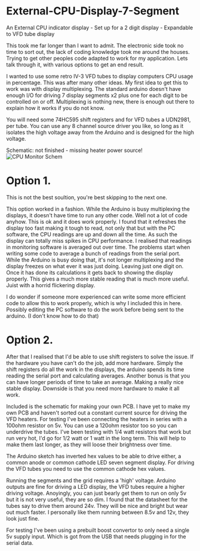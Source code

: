 # External-CPU-Display-7-Segment
An External CPU indicator display - Set up for a 2 digit display - Expandable to VFD tube display

This took me far longer than I want to admit. The electronic side took no time to sort out, the lack of coding knowledge took me around the houses. Trying to get other peoples code adapted to work for my application. Lets talk through it, with various options to get an end result.

I wanted to use some retro IV-3 VFD tubes to display computers CPU usage in percentage. This was after many other ideas. My first idea to get this to work was with display multiplexing. The standard arduino doesn't have enough I/O for driving 7 display segments x2 plus one for each digit to be controlled on or off. Multiplexing is nothing new, there is enough out there to explain how it works if you do not know.

You will need some 74HC595 shift registers and for VFD tubes a UDN2981, per tube. You can use any 8 channel source driver you like, so long as it isolates the high voltage away from the Arduino and is designed for the high voltage.

Schematic: not finished - missing heater power source!
![CPU Monitor Schem](https://user-images.githubusercontent.com/65309612/81947803-df5c0800-95f8-11ea-93c5-d733ee2ebe9a.png)


# Option 1.

This is not the best soultion, you're best skipping to the next one.

This option worked in a fashion. While the Arduino is busy multiplexing the displays, it doesn't have time to run any other code. Well not a lot of code anyhow. This is ok and it does work properly. I found that it refreshes the display too fast making it tough to read, not only that but with the PC software, the CPU readings are up and down all the time. As such the display can totally miss spikes in CPU performance. I realised that readings in monitoring software is averaged out over time. The problems start when writing some code to average a bunch of readings from the serial port. While the Arduino is busy doing that, it's not longer multiplexing and the display freezes on what ever it was just doing. Leaving just one digit on. Once it has done its calculations it gets back to showing the display properly. This gives a much more stable reading that is much more useful. Juist with a horrid flickering display.

I do wonder if someone more experienced can write some more efficient code to allow this to work properly, which is why I included this in here. Possibly editing the PC software to do the work before being sent to the arduino. (I don't know how to do that)

# Option 2.

After that I realised that I'd be able to use shift registers to solve the issue. If the hardware you have can't do the job, add more hardware. Simply the shift registers do all the work in the displays, the arduino spends its time reading the serial port and calculating averages. Another bonus is that you can have longer periods of time to take an average. Making a really nice stable display. Downside is that you need more hardware to make it all work.

Included is the schematic for making your own PCB. I have yet to make my own PCB and haven't sorted out a constant current source for driving the VFD heaters. For testing I've been connecting the heaters in series with a 100ohm resistor on 5v. You can use a 120ohm resistor too so you can underdrive the tubes. I've been testing with 1/4 watt resistors that work but run very hot, I'd go for 1/2 watt or 1 watt in the long term. This will help to make them last longer, as they will loose their brightness over time.

The Arduino sketch has inverted hex values to be able to drive either, a common anode or common cathode LED seven segment display. For driving the VFD tubes you need to use the common cathode hex values.

Running the segments and the grid requires a 'high' voltage. Arduino outputs are fine for driving a LED display, the VFD tubes require a higher driving voltage. Anoyingly, you can just bearly get them to run on only 5v but it is not very useful, they are so dim. I found that the datasheet for the tubes say to drive them around 24v. They will be nice and bright but wear out much faster. I personally like them running between 8.5v and 12v, they look just fine.

For testing I've been using a prebuilt boost convertor to only need a single 5v supply input. Which is got from the USB that needs plugging in for the serial data.
